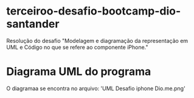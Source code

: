 # terceiroo-desafio-bootcamp-dio-santander

Resolução do desafio "Modelagem e diagramação da representação em UML e Código no que se refere ao componente iPhone."

# Diagrama UML do programa

O diagramaa se encontra no arquivo: 'UML Desafio iphone Dio.me.png'